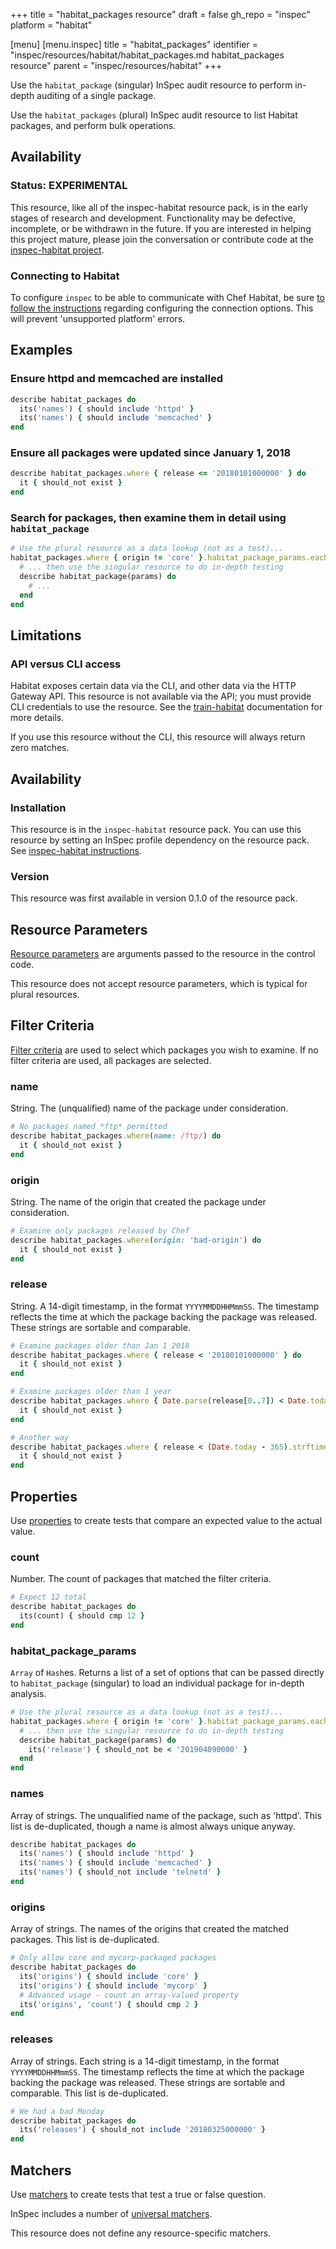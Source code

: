+++
title = "habitat_packages resource"
draft = false
gh_repo = "inspec"
platform = "habitat"

[menu]
  [menu.inspec]
    title = "habitat_packages"
    identifier = "inspec/resources/habitat/habitat_packages.md habitat_packages resource"
    parent = "inspec/resources/habitat"
+++

Use the `habitat_package` (singular) InSpec audit resource to perform in-depth auditing of a single package.

Use the `habitat_packages` (plural) InSpec audit resource to list Habitat packages, and perform bulk operations.

## Availability

### Status: EXPERIMENTAL

This resource, like all of the inspec-habitat resource pack, is in the early stages of research and development. Functionality may be defective, incomplete, or be withdrawn in the future. If you are interested in helping this project mature, please join the conversation or contribute code at the [inspec-habitat project](https://github.com/inspec/inspec-habitat).

### Connecting to Habitat

To configure `inspec` to be able to communicate with Chef Habitat, be sure [to follow the instructions](https://github.com/inspec/inspec-habitat#configuring-inspec-to-reach-habitat) regarding configuring the connection options. This will prevent 'unsupported platform' errors.

## Examples

### Ensure httpd and memcached are installed

```ruby
describe habitat_packages do
  its('names') { should include 'httpd' }
  its('names') { should include 'memcached' }
end
```

### Ensure all packages were updated since January 1, 2018

```ruby
describe habitat_packages.where { release <= '20180101000000' } do
  it { should_not exist }
end
```

### Search for packages, then examine them in detail using `habitat_package`

```ruby
# Use the plural resource as a data lookup (not as a test)...
habitat_packages.where { origin != 'core' }.habitat_package_params.each do |params|
  # ... then use the singular resource to do in-depth testing
  describe habitat_package(params) do
    # ...
  end
end
```

## Limitations

### API versus CLI access

Habitat exposes certain data via the CLI, and other data via the HTTP Gateway API. This resource is not available via the API; you must provide CLI credentials to use the resource. See the [train-habitat](https://github.com/inspec/train-habitat) documentation for more details.

If you use this resource without the CLI, this resource will always return zero matches.

## Availability

### Installation

This resource is in the `inspec-habitat` resource pack. You can use this resource by setting an InSpec profile dependency on the resource pack. See [inspec-habitat instructions](https://github.com/inspec/inspec-habitat#installation).

### Version

This resource was first available in version 0.1.0 of the resource pack.

## Resource Parameters

[Resource parameters](/inspec/glossary/#resource-parameter) are arguments passed to the resource in the control code.

This resource does not accept resource parameters, which is typical for plural resources.

## Filter Criteria

[Filter criteria](/inspec/glossary/#filter-criteria) are used to select which packages you wish to examine. If no filter criteria are used, all packages are selected.

### name

String. The (unqualified) name of the package under consideration.

```ruby
# No packages named *ftp* permitted
describe habitat_packages.where(name: /ftp/) do
  it { should_not exist }
end
```

### origin

String. The name of the origin that created the package under consideration.

```ruby
# Examine only packages released by Chef
describe habitat_packages.where(origin: 'bad-origin') do
  it { should_not exist }
end
```

### release

String. A 14-digit timestamp, in the format `YYYYMMDDHHMmmSS`. The timestamp reflects the time at which the package backing the package was released. These strings are sortable and comparable.

```ruby
# Examine packages older than Jan 1 2018
describe habitat_packages.where { release < '20180101000000' } do
  it { should_not exist }
end

# Examine packages older than 1 year
describe habitat_packages.where { Date.parse(release[0..7]) < Date.today - 365 } do
  it { should_not exist }
end

# Another way
describe habitat_packages.where { release < (Date.today - 365).strftime('%Y%m%d000000') } do
  it { should_not exist }
end

```

## Properties

Use [properties](/inspec/glossary/#property) to create tests that compare an expected value to the actual value.

### count

Number. The count of packages that matched the filter criteria.

```ruby
# Expect 12 total
describe habitat_packages do
  its(count) { should cmp 12 }
end
```

### habitat_package_params

`Array` of `Hash`es. Returns a list of a set of options that can be passed directly to `habitat_package` (singular) to load an individual package for in-depth analysis.

```ruby
# Use the plural resource as a data lookup (not as a test)...
habitat_packages.where { origin != 'core' }.habitat_package_params.each do |params|
  # ... then use the singular resource to do in-depth testing
  describe habitat_package(params) do
    its('release') { should_not be < '201904090000' }
  end
end
```

### names

Array of strings. The unqualified name of the package, such as 'httpd'. This list is de-duplicated, though a name is almost always unique anyway.

```ruby
describe habitat_packages do
  its('names') { should include 'httpd' }
  its('names') { should include 'memcached' }
  its('names') { should_not include 'telnetd' }
end
```

### origins

Array of strings. The names of the origins that created the matched packages.
This list is de-duplicated.

```ruby
# Only allow core and mycorp-packaged packages
describe habitat_packages do
  its('origins') { should include 'core' }
  its('origins') { should include 'mycorp' }
  # Advanced usage - count an array-valued property
  its('origins', 'count') { should cmp 2 }
end
```

### releases

Array of strings. Each string is a 14-digit timestamp, in the format `YYYYMMDDHHMmmSS`. The timestamp reflects the time at which the package backing the package was released. These strings are sortable and comparable. This list is de-duplicated.

```ruby
# We had a bad Monday
describe habitat_packages do
  its('releases') { should_not include '20180325000000' }
end
```

## Matchers

Use [matchers](/inspec/glossary/#matcher) to create tests that test a true or false question.

InSpec includes a number of [universal matchers](/inspec/matchers/).

This resource does not define any resource-specific matchers.
